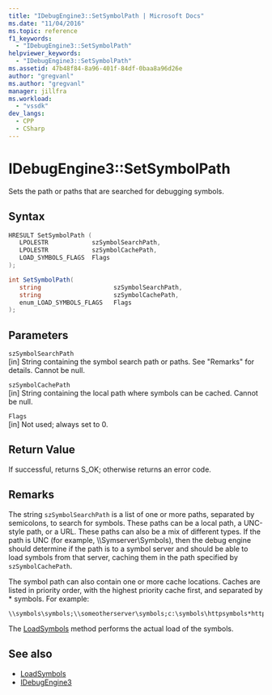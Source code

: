 ```yaml
---
title: "IDebugEngine3::SetSymbolPath | Microsoft Docs"
ms.date: "11/04/2016"
ms.topic: reference
f1_keywords:
  - "IDebugEngine3::SetSymbolPath"
helpviewer_keywords:
  - "IDebugEngine3::SetSymbolPath"
ms.assetid: 47b48f84-8a96-401f-84df-0baa8a96d26e
author: "gregvanl"
ms.author: "gregvanl"
manager: jillfra
ms.workload:
  - "vssdk"
dev_langs:
  - CPP
  - CSharp
---
```

# IDebugEngine3::SetSymbolPath
Sets the path or paths that are searched for debugging symbols.

## Syntax

```cpp
HRESULT SetSymbolPath (
   LPOLESTR            szSymbolSearchPath,
   LPOLESTR            szSymbolCachePath,
   LOAD_SYMBOLS_FLAGS  Flags
);
```

```csharp
int SetSymbolPath(
   string                    szSymbolSearchPath,
   string                    szSymbolCachePath,
   enum_LOAD_SYMBOLS_FLAGS   Flags
);
```

## Parameters

`szSymbolSearchPath`\
[in] String containing the symbol search path or paths. See "Remarks" for details. Cannot be null.

`szSymbolCachePath`\
[in] String containing the local path where symbols can be cached. Cannot be null.

`Flags`\
[in] Not used; always set to 0.

## Return Value
 If successful, returns S_OK; otherwise returns an error code.

## Remarks
 The string `szSymbolSearchPath` is a list of one or more paths, separated by semicolons, to search for symbols. These paths can be a local path, a UNC-style path, or a URL. These paths can also be a mix of different types. If the path is UNC (for example, \\\Symserver\Symbols), then the debug engine should determine if the path is to a symbol server and should be able to load symbols from that server, caching them in the path specified by `szSymbolCachePath`.

 The symbol path can also contain one or more cache locations. Caches are listed in priority order, with the highest priority cache first, and separated by * symbols. For example:

```
\\symbols\symbols;\\someotherserver\symbols;c:\symbols\httpsymbols*http://msdl.microsoft.com
```

 The [LoadSymbols](../../../extensibility/debugger/reference/idebugengine3-loadsymbols.md) method performs the actual load of the symbols.

## See also
- [LoadSymbols](../../../extensibility/debugger/reference/idebugengine3-loadsymbols.md)
- [IDebugEngine3](../../../extensibility/debugger/reference/idebugengine3.md)